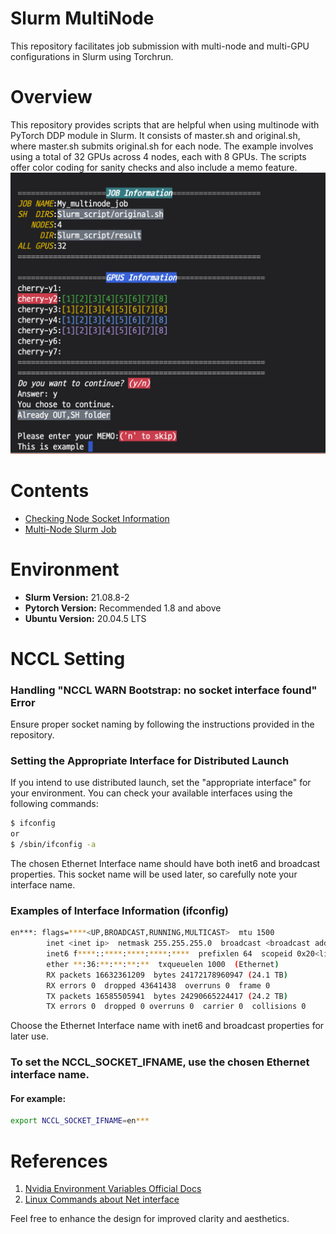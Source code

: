 <!-- # Slurm_MultiNode
This helps you to submit job with multinode &amp; multgpu in Slurm in Torchrun<br>
The Slurm has multinode function that can help you to submit multi job by using like "-N 2","ntasks per job.." 
But, this repo is made for you that cannot use slurm default funtion  
********

<br>

## Checking my NODE can Socket
[Check_socket.md](Check_socket/README.md)

## Multinode slurm job
[Slurm_script.md](Slurm_script/README.md)
## Enviroment
#### Slurm 
Version: 21.08.8-2

#### Pytorch
Recommend 1.8 >

#### Ubuntu
Description:   Ubuntu 20.04.5 LTS
Release:       20.04

<br>
<br>

## **NCCL Setting**
### Error Issues 
>NCCL WARN Bootstrap : no socket interface found
```
Setting appropriate Socket Name
```
<br>
<br>

****
### If you want to use distributed launch, Set **"appropriate interface"**

### You can check your environment by ifconfig for example.

```sh
$ ifconfig 
```
or
```sh
$ /sbin/ifconfig -a
```
****
### ifconfig Example
```txt
enp28s0f1: flags=4163<UP,BROADCAST,RUNNING,MULTICAST>  mtu 1500
        inet <inet ip>  netmask 255.255.255.0  broadcast <broadcast add>
        inet6 fe80::a236:****:****:****  prefixlen 64  scopeid 0x20<link>
        ether **:36:9f:**:**:**  txqueuelen 1000  (Ethernet)
        RX packets 16632361209  bytes 24172178960947 (24.1 TB)
        RX errors 0  dropped 43641438  overruns 0  frame 0
        TX packets 16585505941  bytes 24290665224417 (24.2 TB)
        TX errors 0  dropped 0 overruns 0  carrier 0  collisions 0
```
## It's best to choose Etherne Interface name that have **inet6, broadcast**
### This Socket name is used later , check your Interface name
****

<br>
<br>



## **References**
1. ### [Nvidia Environment Variables Official Docs](https://docs.nvidia.com/deeplearning/nccl/user-guide/docs/env.html)
###
2. ### [Linux Commands about Net interface](https://www.cyberciti.biz/faq/linux-list-network-interfaces-names-command/) -->
# Slurm MultiNode

This repository facilitates job submission with multi-node and multi-GPU configurations in Slurm using Torchrun.

# Overview
This repository provides scripts that are helpful when using multinode with PyTorch DDP module in Slurm. It consists of master.sh and original.sh, where master.sh submits original.sh for each node. The example involves using a total of 32 GPUs across 4 nodes, each with 8 GPUs. The scripts offer color coding for sanity checks and also include a memo feature.
<img src="./figure/thumbnail.png" alt="대체 텍스트" width="600">


# Contents

- [Checking Node Socket Information](Check_socket/README.md)
- [Multi-Node Slurm Job](Slurm_script/README.md)

# Environment

- **Slurm Version:** 21.08.8-2
- **Pytorch Version:** Recommended 1.8 and above
- **Ubuntu Version:** 20.04.5 LTS

# NCCL Setting

### Handling "NCCL WARN Bootstrap: no socket interface found" Error

Ensure proper socket naming by following the instructions provided in the repository.

### Setting the Appropriate Interface for Distributed Launch

If you intend to use distributed launch, set the "appropriate interface" for your environment. You can check your available interfaces using the following commands:

```sh
$ ifconfig
or
$ /sbin/ifconfig -a
```
The chosen Ethernet Interface name should have both inet6 and broadcast properties. This socket name will be used later, so carefully note your interface name.

### Examples of Interface Information (ifconfig)
```sh
en***: flags=****<UP,BROADCAST,RUNNING,MULTICAST>  mtu 1500
        inet <inet ip>  netmask 255.255.255.0  broadcast <broadcast add>
        inet6 f****::****:****:****:****  prefixlen 64  scopeid 0x20<link>
        ether **:36:**:**:**:**  txqueuelen 1000  (Ethernet)
        RX packets 16632361209  bytes 24172178960947 (24.1 TB)
        RX errors 0  dropped 43641438  overruns 0  frame 0
        TX packets 16585505941  bytes 24290665224417 (24.2 TB)
        TX errors 0  dropped 0 overruns 0  carrier 0  collisions 0
```
Choose the Ethernet Interface name with inet6 and broadcast properties for later use.
### To set the NCCL_SOCKET_IFNAME, use the chosen Ethernet interface name. 
#### For example:
```sh
export NCCL_SOCKET_IFNAME=en***
```





# References

1. [Nvidia Environment Variables Official Docs](https://docs.nvidia.com/deeplearning/nccl/user-guide/docs/env.html)
2. [Linux Commands about Net interface](https://www.cyberciti.biz/faq/linux-list-network-interfaces-names-command/)

Feel free to enhance the design for improved clarity and aesthetics.
